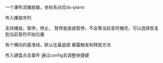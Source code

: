 一个瀑布流播放器，坐标系对应ds-piano

传入播放序列

支持播放，暂停，停止， 暂停是直接暂停，不会等当前音符播完，可以选择恢复到当前音符开始位置

有个横向的基准线，默认在最底部
暴露触发和释放方法

传入键盘点击事件
通过config去调整快捷键



